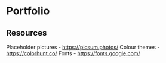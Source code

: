 # Portfolio


## Resources
Placeholder pictures - https://picsum.photos/
Colour themes - https://colorhunt.co/
Fonts - https://fonts.google.com/